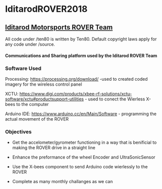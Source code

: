 # IditarodROVER2018
## [Iditarod Motorsports ROVER Team](http://iditarodmotorsports.weebly.com/)
All code under /ten80 is written by Ten80.
Default copyright laws apply for any code under /source.

#### Communications and Sharing platform used by the Iditarod ROVER Team

### Software Used
Processing: https://processing.org/download/ -used to created coded imagery for the wireless control panel

XCTU: https://www.digi.com/products/xbee-rf-solutions/xctu-software/xctu#productsupport-utilities - used to conect the Wierless X-bees to the computer

Arduino IDE: https://www.arduino.cc/en/Main/Software - programming the actual movement of the ROVER

### Objectives
* Get the accelometer/gyrometer functioning in a way that is benificial to making the ROVER drive in a straight line

* Enhance the preformance of the wheel Encoder and UltraSonicSensor

* Use the X-bees component to send Arduino code wierlessly to the ROVER

* Complete as many monthly challanges as we can
